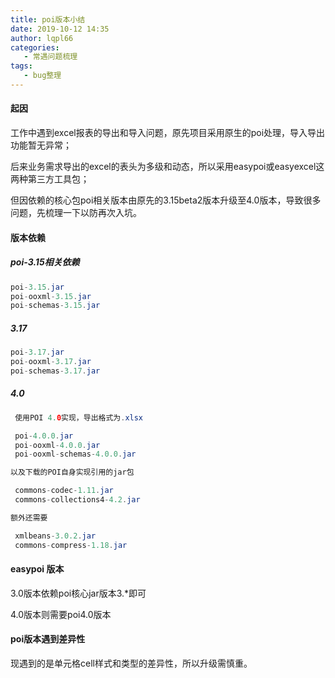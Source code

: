 ```yaml
---
title: poi版本小结
date: 2019-10-12 14:35
author: lqpl66
categories: 
   - 常遇问题梳理
tags:  
   - bug整理
---
```


####  起因

​	工作中遇到excel报表的导出和导入问题，原先项目采用原生的poi处理，导入导出功能暂无异常；

后来业务需求导出的excel的表头为多级和动态，所以采用easypoi或easyexcel这两种第三方工具包；

但因依赖的核心包poi相关版本由原先的3.15beta2版本升级至4.0版本，导致很多问题，先梳理一下以防再次入坑。

#### 版本依赖

#####  poi-3.15相关依赖

```java
poi-3.15.jar
poi-ooxml-3.15.jar
poi-schemas-3.15.jar
```

##### 3.17

```java 
poi-3.17.jar
poi-ooxml-3.17.jar
poi-schemas-3.17.jar
```

##### 4.0

```java
 使用POI 4.0实现，导出格式为.xlsx

 poi-4.0.0.jar
 poi-ooxml-4.0.0.jar
 poi-ooxml-schemas-4.0.0.jar

以及下载的POI自身实现引用的jar包

 commons-codec-1.11.jar
 commons-collections4-4.2.jar

额外还需要

 xmlbeans-3.0.2.jar
 commons-compress-1.18.jar
```

#### easypoi 版本

3.0版本依赖poi核心jar版本3.*即可

4.0版本则需要poi4.0版本

#### poi版本遇到差异性

现遇到的是单元格cell样式和类型的差异性，所以升级需慎重。

